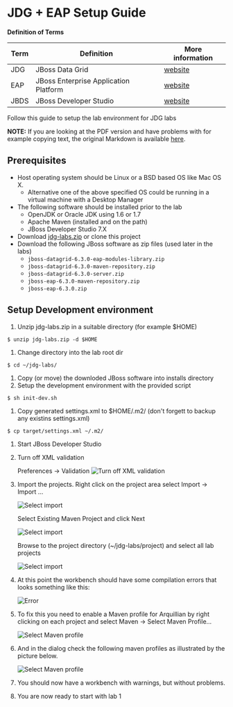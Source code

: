 # JDG + EAP Setup Guide

**Definition of Terms**

| Term |  Definition                                 |  More information |
|------|---------------------------------------------|-------------------|
| JDG  |  JBoss Data Grid                            |  [website](http://www.redhat.com/en/technologies/jboss-middleware/data-grid)                 |
| EAP  |  JBoss Enterprise Application Platform      |  [website](http://www.redhat.com/en/technologies/jboss-middleware/application-platform)                 |
| JBDS |  JBoss Developer Studio                     |  [website](http://www.redhat.com/en/technologies/jboss-middleware/developer-studio)                 |

Follow this guide to setup the lab environment for JDG labs

**NOTE:** If you are looking at the PDF version and have problems with for example copying text, the original Markdown is available [here](https://github.com/tqvarnst/jdg-labs/blob/master/projects/lab-guides/lab-setup-guide.md).

## Prerequisites

* Host operating system should be Linux or a BSD based OS like Mac OS X.
  * Alternative one of the above specified OS could be running in a virtual machine with a Desktop Manager
* The following software should be installed prior to the lab
  * OpenJDK or Oracle JDK using 1.6 or 1.7
  * Apache Maven (installed and on the path)
  * JBoss Developer Studio 7.X
* Download [jdg-labs.zip](https://mojo.redhat.com/docs/DOC-987628) or clone this project 
* Download the following JBoss software as zip files (used later in the labs)
  * `jboss-datagrid-6.3.0-eap-modules-library.zip`
  * `jboss-datagrid-6.3.0-maven-repository.zip`
  * `jboss-datagrid-6.3.0-server.zip`
  * `jboss-eap-6.3.0-maven-repository.zip`
  * `jboss-eap-6.3.0.zip`
  
## Setup Development environment
1. Unzip jdg-labs.zip in a suitable directory (for example $HOME)

  `$ unzip jdg-labs.zip -d $HOME`

1. Change directory into the lab root dir

  `$ cd ~/jdg-labs/`

1. Copy (or move) the downloded JBoss software into installs directory
1. Setup the development environment with the provided script

  `$ sh init-dev.sh`
  
1. Copy generated settings.xml to $HOME/.m2/ (don't forgett to backup any existins settings.xml)

  `$ cp target/settings.xml ~/.m2/`
  
1. Start JBoss Developer Studio
1. Turn off XML validation
 
 	Preferences -> Validation 
  	![Turn off XML validation](images/lab-guide-image-1.png)

1. Import the projects. Right click on the project area select Import -> Import ...

 	![Select import](images/lab-guide-image-2.png)
 
 	Select Existing Maven Project and click Next
 	
 	![Select import](images/lab-guide-image-3.png)
 
 	Browse to the project directory (~/jdg-labs/project) and select all lab projects
 
	![Select import](images/lab-guide-image-4.png)
 
1. At this point the workbench should have some compilation errors that looks something like this: 

	![Error](images/lab-guide-image-5.png)
 
1. To fix this you need to enable a Maven profile for Arquillian by right clicking on each project and select Maven -> Select Maven Profile...

 	![Select Maven profile](images/lab-guide-image-6.png)

1. And in the dialog check the following maven profiles as illustrated by the picture below.

 	![Select Maven profile](images/lab-guide-image-7.png)

1. You should now have a workbench with warnings, but without problems.
1. You are now ready to start with lab 1

